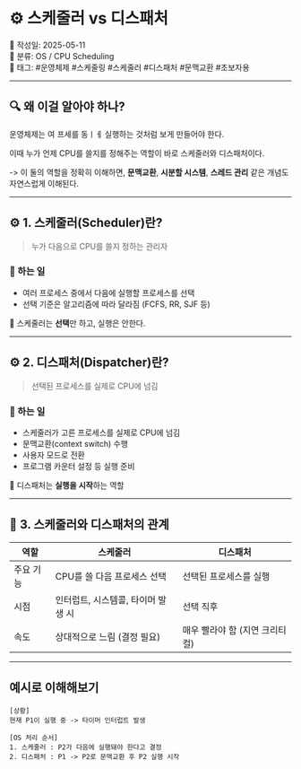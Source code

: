 # ⚙️ 스케줄러 vs 디스패처

📅 작성일: 2025-05-11  
📂 분류: OS / CPU Scheduling  
🔖 태그: #운영체제 #스케줄링 #스케줄러 #디스패처 #문맥교환 #초보자용

---

## 🔍 왜 이걸 알아야 하나?

운영체제는 여 프세를 동ㅣㅔ 실행하는 것처럼 보게 만들어야 한다.

이때 누가 언제 CPU를 쓸지를 정해주는 역할이 바로 스케줄러와 디스패처이다.

-> 이 둘의 역할을 정확히 이해하면, **문맥교환**, **시분할 시스템**, **스레드 관리** 같은 개념도 자연스럽게 이해된다.

---

## ⚙️ 1. 스케줄러(Scheduler)란?

> 누가 다음으로 CPU를 쓸지 정하는 관리자

### 🔧 하는 일

- 여러 프로세스 중에서 다음에 실행할 프로세스를 선택
- 선택 기준은 알고리즘에 따라 달라짐 (FCFS, RR, SJF 등)

📌 스케줄러는 **선택**만 하고, 실행은 안한다.

---

## ⚙️ 2. 디스패처(Dispatcher)란?

> 선택된 프로세스를 실제로 CPU에 넘김

### 🔧 하는 일

- 스케줄러가 고른 프로세스를 실제로 CPU에 넘김
- 문맥교환(context switch) 수행
- 사용자 모드로 전환
- 프로그램 카운터 설정 등 실행 준비

📌 디스패처는 **실행을 시작**하는 역할

---

## 🔁 3. 스케줄러와 디스패처의 관계

| 역할 | 스케줄러 | 디스패처 |
|------|----------|-----------|
|주요 기능| CPU를 쓸 다음 프로세스 선택 | 선택된 프로세스를 실행 |
|시점| 인터럽트, 시스템콜, 타이머 발생 시 | 선택 직후 |
|속도| 상대적으로 느림 (결정 필요) | 매우 빨라야 함 (지연 크리티컬) |

---

## 예시로 이해해보기

```text
[상황]
현재 P1이 실행 중 -> 타이머 인터럽트 발생

[OS 처리 순서]
1. 스케줄러 : P2가 다음에 실행돼야 한다고 결정
2. 디스패처 : P1 -> P2로 문맥교환 후 P2 실행 시작
```